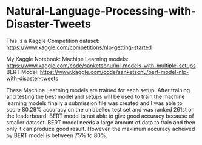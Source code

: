 # Natural-Language-Processing-with-Disaster-Tweets
This is a Kaggle Competition dataset: https://www.kaggle.com/competitions/nlp-getting-started

My Kaggle Notebook: 
  Machine Learning models: https://www.kaggle.com/code/sanketsonu/ml-models-with-multiple-setups
  BERT Model: https://www.kaggle.com/code/sanketsonu/bert-model-nlp-with-disaster-tweets

These Machine Learning models are trained for each setup. 
After training and testing the best model and setups will be used to train the machine learning models finally a submission file was created and I was able to score 80.29% accuracy on the unlabelled test set and was ranked 261st on the leaderboard.
BERT model is not able to give good accuracy because of smaller dataset. BERT model needs a large amount of data to train and then only it can produce good result. However, the maximum accuracy acheived by BERT model is between 75% to 80%.
